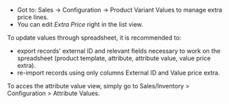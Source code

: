 - Got to: Sales -\> Configuration -\> Product Variant Values to manage
  extra price lines.
- You can edit *Extra Price* right in the list view.

To update values through spreadsheet, it is recommended to:  
- export records' external ID and relevant fields necessary to work on
  the spreadsheet (product template, attribute, attribute value, value
  price extra).
- re-import records using only columns External ID and Value price
  extra.

To acces the attribute value view, simply go to Sales/Inventory \>
Configuration \> Attribute Values.
